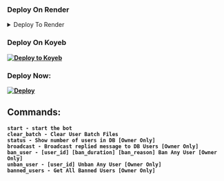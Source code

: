 
### Deploy On Render
<details><summary>Deploy To Render</summary>
<br>
<b>
Use these commands:
<br>
<br>
• Runtime: Python 3
<br>
<br>
• Build Command: <code>pip3 install -U -r requirements.txt</code>
<br>
<br>
• Start Command: <code>gunicorn app:app & python3 bot.py</code>
<br>
<br>
<a href="https://render.com/deploy?repo=https://github.com/Sanchit0102/SILENT_PUBLIC_FS/tree/main">
<img src="https://render.com/images/deploy-to-render-button.svg" alt="Deploy to Render">
</a>
</details>


### Deploy On Koyeb
<a target="_blank" href="https://app.koyeb.com/deploy?type=git&repository=github.com/Sanchit0102/SILENT_PUBLIC_FS&branch=main&name=filestorevj"><img alt="Deploy to Koyeb" src="https://binbashbanana.github.io/deploy-buttons/buttons/remade/koyeb.svg"></a>

### Deploy Now:
[![Deploy](https://www.herokucdn.com/deploy/button.svg)](https://heroku.com/deploy?template=https://github.com/Sanchit0102/DS_FS_WITH_SHORTNER)

## Commands:
```
start - start the bot
clear_batch - Clear User Batch Files
status - Show number of users in DB [Owner Only]
broadcast - Broadcast replied message to DB Users [Owner Only]
ban_user - [user_id] [ban_duration] [ban_reason] Ban Any User [Owner Only]
unban_user - [user_id] Unban Any User [Owner Only]
banned_users - Get All Banned Users [Owner Only]
```
